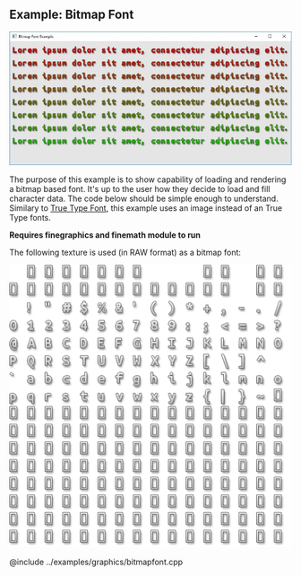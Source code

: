 Example: Bitmap Font
-----------------------------------------

![Screenshot](example-bitmap-font.jpg)

The purpose of this example is to show capability of loading and rendering a bitmap based font. It's up to the user how they decide to load and fill character data. The code below should be simple enough to understand. Similary to [True Type Font](md_doc_markdown_example-true-type-font.html), this example uses an image instead of an True Type fonts.

**Requires finegraphics and finemath module to run**

The following texture is used (in RAW format) as a bitmap font:

![Texture](ubuntu-mono-rgba8.png)

@include ../examples/graphics/bitmapfont.cpp